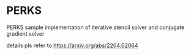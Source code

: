 # PERKS
PERKS sample implementation of iterative stencil solver and conjugate gradient solver

details pls refer to https://arxiv.org/abs/2204.02064
